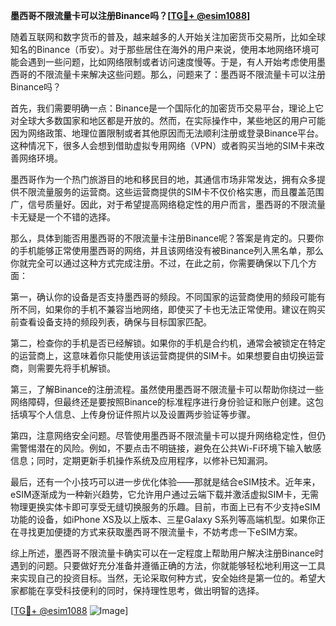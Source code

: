 **墨西哥不限流量卡可以注册Binance吗？[[TG💪+ @esim1088](https://t.me/s/esim1088)]**

随着互联网和数字货币的普及，越来越多的人开始关注加密货币交易所，比如全球知名的Binance（币安）。对于那些居住在海外的用户来说，使用本地网络环境可能会遇到一些问题，比如网络限制或者访问速度慢等。于是，有人开始考虑使用墨西哥的不限流量卡来解决这些问题。那么，问题来了：墨西哥不限流量卡可以注册Binance吗？

首先，我们需要明确一点：Binance是一个国际化的加密货币交易平台，理论上它对全球大多数国家和地区都是开放的。然而，在实际操作中，某些地区的用户可能因为网络政策、地理位置限制或者其他原因而无法顺利注册或登录Binance平台。这种情况下，很多人会想到借助虚拟专用网络（VPN）或者购买当地的SIM卡来改善网络环境。

墨西哥作为一个热门旅游目的地和移民目的地，其通信市场非常发达，拥有众多提供不限流量服务的运营商。这些运营商提供的SIM卡不仅价格实惠，而且覆盖范围广，信号质量好。因此，对于希望提高网络稳定性的用户而言，墨西哥的不限流量卡无疑是一个不错的选择。

那么，具体到能否用墨西哥的不限流量卡注册Binance呢？答案是肯定的。只要你的手机能够正常使用墨西哥的网络，并且该网络没有被Binance列入黑名单，那么你就完全可以通过这种方式完成注册。不过，在此之前，你需要确保以下几个方面：

第一，确认你的设备是否支持墨西哥的频段。不同国家的运营商使用的频段可能有所不同，如果你的手机不兼容当地网络，即使买了卡也无法正常使用。建议在购买前查看设备支持的频段列表，确保与目标国家匹配。

第二，检查你的手机是否已经解锁。如果你的手机是合约机，通常会被锁定在特定的运营商上，这意味着你只能使用该运营商提供的SIM卡。如果想要自由切换运营商，则需要先将手机解锁。

第三，了解Binance的注册流程。虽然使用墨西哥不限流量卡可以帮助你绕过一些网络障碍，但最终还是要按照Binance的标准程序进行身份验证和账户创建。这包括填写个人信息、上传身份证件照片以及设置两步验证等步骤。

第四，注意网络安全问题。尽管使用墨西哥不限流量卡可以提升网络稳定性，但仍需警惕潜在的风险。例如，不要点击不明链接，避免在公共Wi-Fi环境下输入敏感信息；同时，定期更新手机操作系统及应用程序，以修补已知漏洞。

最后，还有一个小技巧可以进一步优化体验——那就是结合eSIM技术。近年来，eSIM逐渐成为一种新兴趋势，它允许用户通过云端下载并激活虚拟SIM卡，无需物理更换实体卡即可享受无缝切换服务的乐趣。目前，市面上已有不少支持eSIM功能的设备，如iPhone XS及以上版本、三星Galaxy S系列等高端机型。如果你正在寻找更加便捷的方式来获取墨西哥不限流量卡，不妨考虑一下eSIM方案。

综上所述，墨西哥不限流量卡确实可以在一定程度上帮助用户解决注册Binance时遇到的问题。只要做好充分准备并遵循正确的方法，你就能够轻松地利用这一工具来实现自己的投资目标。当然，无论采取何种方式，安全始终是第一位的。希望大家都能在享受科技便利的同时，保持理性思考，做出明智的选择。

[[TG💪+ @esim1088](https://t.me/s/esim1088) ![Image](https://i.postimg.cc/4NQfJmqS/Snipaste-2025-05-13-00-14-12.png)]